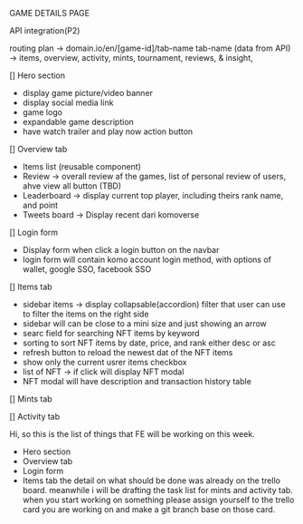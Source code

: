 GAME DETAILS PAGE

API integration(P2)

routing plan -> domain.io/en/[game-id]/tab-name
tab-name (data from API) -> items, overview, activity, mints, tournament, reviews, & insight,

[] Hero section
  - display game picture/video banner
  - display social media link
  - game logo
  - expandable game description
  - have watch trailer and play now action button


[] Overview tab
  - Items list (reusable component)
  - Review -> overall review af the games, list of personal review of users, ahve view all button (TBD)
  - Leaderboard -> display current top player, including theirs rank name, and point
  - Tweets board -> Display recent dari komoverse

[] Login form
  - Display form when click a login button on the navbar
  - login form will contain komo account login method, with options of wallet, google SSO, facebook SSO

[] Items tab
  - sidebar items -> display collapsable(accordion) filter that user can use to filter the items on the right side
  - sidebar will can be close to a mini size and just showing an arrow
  - searc field for searching NFT items by keyword
  - sorting to sort NFT items by date, price, and rank either desc or asc
  - refresh button to reload the newest dat of the NFT items
  - show only the current usrer items checkbox
  - list of NFT -> if click will display NFT modal
  - NFT modal will have description and transaction history table

[] Mints tab

[] Activity tab

Hi, so this is the list of things that FE will be working on this week.
- Hero section
- Overview tab
- Login form
- Items tab
the detail on what should be done was already on the trello board. meanwhile i will be drafting the task list for mints and activity tab. when you start working on something please assign yourself to the trello card you are working on and make a git branch base on those card.
